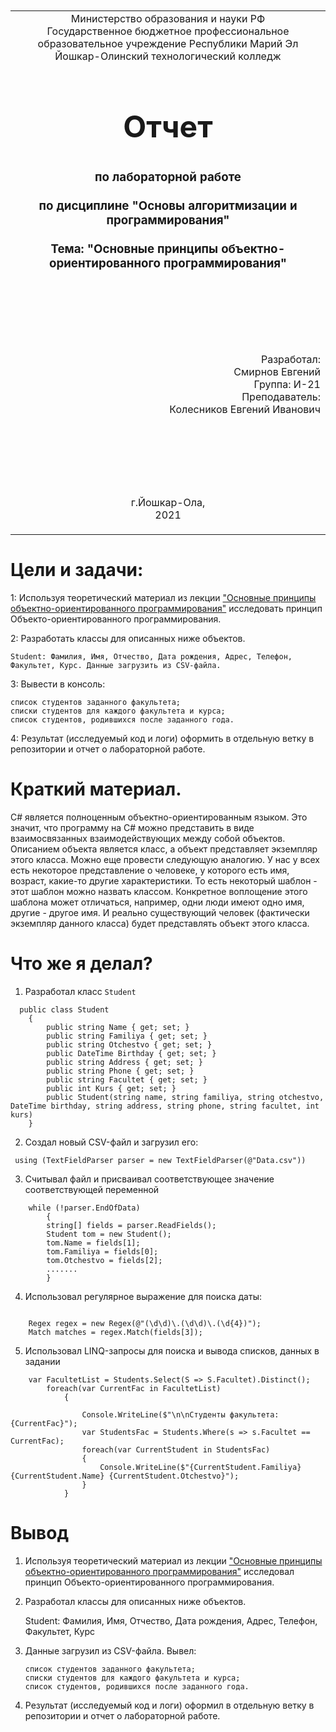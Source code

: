 <table style="width: 100%;">
  <tr>
    <td style="text-align: center; border: none;">
    Министерство образования и науки РФ<br>
Государственное бюджетное профессиональное образовательное учреждение Республики Марий Эл<br>
Йошкар-Олинский технологический колледж
</td>
  </tr>
  <tr>
    <td style="text-align: center; border: none; height: 15em;">
    <h2 style="font-size:3em;">Отчет</h2>
      <h3>по лабораторной работе<br><br> по дисциплине "Основы алгоритмизации и программирования"<br><br> Тема:<b> "Основные принципы объектно-ориентированного программирования"<b> </h3></td>
  </tr>
  <tr>
    <br><br><td style="text-align: right; border: none; height: 20em;">
      Разработал:<br/>
      Смирнов Евгений<br>
      Группа: И-21<br>
      Преподаватель:<br>
      Колесников Евгений Иванович
    </td>
  </tr>
  <tr>
    <td style="text-align: center; border: none; height: 5em;">
    г.Йошкар-Ола,<br> 2021</td>
  </tr>
</table>

<div style="page-break-after: always;"></div>

# Цели и задачи:
1: Используя теоретический материал из лекции ["Основные принципы объектно-ориентированного программирования"](https://github.com/kolei/OAP/blob/master/articles/t6_oop1.md) исследовать принцип Объекто-ориентированного программирования.

2: Разработать классы для описанных ниже объектов.

    Student: Фамилия, Имя, Отчество, Дата рождения, Адрес, Телефон, Факультет, Курс. Данные загрузить из CSV-файла. 
    
3: Вывести в консоль:

    список студентов заданного факультета;
    списки студентов для каждого факультета и курса;
    список студентов, родившихся после заданного года.

4: Результат (исследуемый код и логи) оформить в отдельную ветку в репозитории и отчет о лабораторной работе.

# Краткий материал.

C# является полноценным объектно-ориентированным языком. Это значит, что программу на C# можно представить в виде взаимосвязанных взаимодействующих между собой объектов.
Описанием объекта является класс, а объект представляет экземпляр этого класса. Можно еще провести следующую аналогию. У нас у всех есть некоторое представление о человеке, у которого есть имя, возраст, какие-то другие характеристики. То есть некоторый шаблон - этот шаблон можно назвать классом. Конкретное воплощение этого шаблона может отличаться, например, одни люди имеют одно имя, другие - другое имя. И реально существующий человек (фактически экземпляр данного класса) будет представлять объект этого класса.
# Что же я делал?

1) Разработал класс `Student`
```
  public class Student
    {
        public string Name { get; set; }
        public string Familiya { get; set; }
        public string Otchestvo { get; set; }
        public DateTime Birthday { get; set; }
        public string Address { get; set; }
        public string Phone { get; set; }
        public string Facultet { get; set; }
        public int Kurs { get; set; }
        public Student(string name, string familiya, string otchestvo, DateTime birthday, string address, string phone, string facultet, int kurs)
    }
```

2) Создал новый CSV-файл и загрузил его:

```
 using (TextFieldParser parser = new TextFieldParser(@"Data.csv"))
```

3) Считывал файл и присваивал соответствующее значение соответствующей переменной

```
    while (!parser.EndOfData)
        {                            
        string[] fields = parser.ReadFields();
        Student tom = new Student();
        tom.Name = fields[1];
        tom.Familiya = fields[0];
        tom.Otchestvo = fields[2];
        .......
        }
```

4) Использовал регулярное выражение для поиска даты:
```

    Regex regex = new Regex(@"(\d\d)\.(\d\d)\.(\d{4})");
    Match matches = regex.Match(fields[3]);
```
5) Использовал LINQ-запросы для поиска и вывода списков, данных в задании

```
    var FacultetList = Students.Select(S => S.Facultet).Distinct();
        foreach(var CurrentFac in FacultetList)
            {

                Console.WriteLine($"\n\nСтуденты факультета: {CurrentFac}");
                var StudentsFac = Students.Where(s => s.Facultet == CurrentFac);
                foreach(var CurrentStudent in StudentsFac)
                {
                    Console.WriteLine($"{CurrentStudent.Familiya} {CurrentStudent.Name} {CurrentStudent.Otchestvo}");
                }
            }
```
# Вывод 

1) Используя теоретический материал из лекции ["Основные принципы объектно-ориентированного программирования"](https://github.com/kolei/OAP/blob/master/articles/t6_oop1.md) исследовал принцип Объекто-ориентированного программирования.

2) Разработал классы для описанных ниже объектов.

    Student: Фамилия, Имя, Отчество, Дата рождения, Адрес, Телефон, Факультет, Курс
    
3)  Данные загрузил из CSV-файла. Вывел:

        список студентов заданного факультета;
        списки студентов для каждого факультета и курса;
        список студентов, родившихся после заданного года.

4)  Результат (исследуемый код и логи) оформил в отдельную ветку в репозитории и отчет о лабораторной работе.